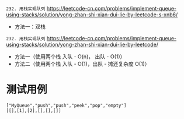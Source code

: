 
`232. 用栈实现队列` https://leetcode-cn.com/problems/implement-queue-using-stacks/solution/yong-zhan-shi-xian-dui-lie-by-leetcode-s-xnb6/
- 方法一：双栈

`232. 用栈实现队列` https://leetcode-cn.com/problems/implement-queue-using-stacks/solution/yong-zhan-shi-xian-dui-lie-by-leetcode/
- 方法一（使用两个栈 入队 - O(n)， 出队 - O(1)）
- 方法二（使用两个栈 入队 - O(1)，出队 - 摊还复杂度 O(1)）

# 测试用例

```
["MyQueue","push","push","peek","pop","empty"]
[[],[1],[2],[],[],[]]
```

